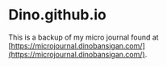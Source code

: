 # Dino.github.io

This is a backup of my micro journal found at [https://microjournal.dinobansigan.com/](https://microjournal.dinobansigan.com/).
